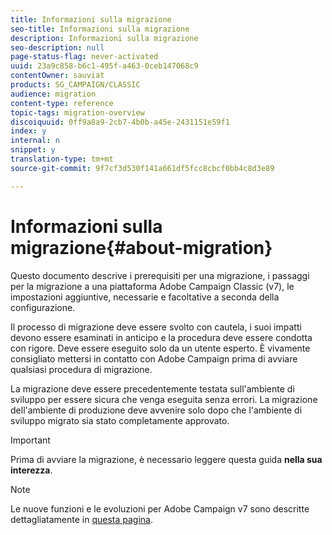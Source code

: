 ```yaml
---
title: Informazioni sulla migrazione
seo-title: Informazioni sulla migrazione
description: Informazioni sulla migrazione
seo-description: null
page-status-flag: never-activated
uuid: 23a9c858-b6c1-495f-a463-0ceb147068c9
contentOwner: sauviat
products: SG_CAMPAIGN/CLASSIC
audience: migration
content-type: reference
topic-tags: migration-overview
discoiquuid: 0ff9a8a9-2cb7-4b0b-a45e-2431151e59f1
index: y
internal: n
snippet: y
translation-type: tm+mt
source-git-commit: 9f7cf3d530f141a661df5fcc8cbcf0bb4c8d3e89

---
```



# Informazioni sulla migrazione{#about-migration}

Questo documento descrive i prerequisiti per una migrazione, i passaggi per la migrazione a una piattaforma Adobe Campaign Classic (v7), le impostazioni aggiuntive, necessarie e facoltative a seconda della configurazione.

Il processo di migrazione deve essere svolto con cautela, i suoi impatti devono essere esaminati in anticipo e la procedura deve essere condotta con rigore. Deve essere eseguito solo da un utente esperto. È vivamente consigliato mettersi in contatto con Adobe Campaign prima di avviare qualsiasi procedura di migrazione.

La migrazione deve essere precedentemente testata sull&#39;ambiente di sviluppo per essere sicura che venga eseguita senza errori. La migrazione dell&#39;ambiente di produzione deve avvenire solo dopo che l&#39;ambiente di sviluppo migrato sia stato completamente approvato.

>[!IMPORTANT]
>
>Prima di avviare la migrazione, è necessario leggere questa guida **nella sua interezza**.

>[!NOTE]
>
>Le nuove funzioni e le evoluzioni per Adobe Campaign v7 sono descritte dettagliatamente in [questa pagina](https://docs.campaign.adobe.com/doc/AC/en/RN.html).
